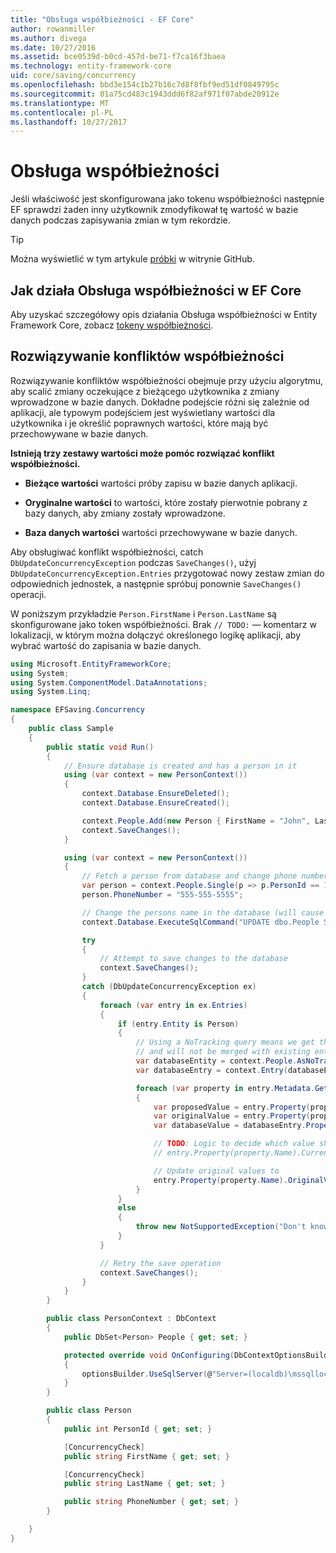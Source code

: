 ```yaml
---
title: "Obsługa współbieżności - EF Core"
author: rowanmiller
ms.author: divega
ms.date: 10/27/2016
ms.assetid: bce0539d-b0cd-457d-be71-f7ca16f3baea
ms.technology: entity-framework-core
uid: core/saving/concurrency
ms.openlocfilehash: bbd3e154c1b27b16c7d8f8fbf9ed51df0849795c
ms.sourcegitcommit: 01a75cd483c1943ddd6f82af971f07abde20912e
ms.translationtype: MT
ms.contentlocale: pl-PL
ms.lasthandoff: 10/27/2017
---
```

# <a name="handling-concurrency"></a>Obsługa współbieżności

Jeśli właściwość jest skonfigurowana jako tokenu współbieżności następnie EF sprawdzi żaden inny użytkownik zmodyfikował tę wartość w bazie danych podczas zapisywania zmian w tym rekordzie.

> [!TIP]  
> Można wyświetlić w tym artykule [próbki](https://github.com/aspnet/EntityFramework.Docs/tree/master/samples/core/Saving/Saving/Concurrency/) w witrynie GitHub.

## <a name="how-concurrency-handling-works-in-ef-core"></a>Jak działa Obsługa współbieżności w EF Core

Aby uzyskać szczegółowy opis działania Obsługa współbieżności w Entity Framework Core, zobacz [tokeny współbieżności](../modeling/concurrency.md).

## <a name="resolving-concurrency-conflicts"></a>Rozwiązywanie konfliktów współbieżności

Rozwiązywanie konfliktów współbieżności obejmuje przy użyciu algorytmu, aby scalić zmiany oczekujące z bieżącego użytkownika z zmiany wprowadzone w bazie danych. Dokładne podejście różni się zależnie od aplikacji, ale typowym podejściem jest wyświetlany wartości dla użytkownika i je określić poprawnych wartości, które mają być przechowywane w bazie danych.

**Istnieją trzy zestawy wartości może pomóc rozwiązać konflikt współbieżności.**

* **Bieżące wartości** wartości próby zapisu w bazie danych aplikacji.

* **Oryginalne wartości** to wartości, które zostały pierwotnie pobrany z bazy danych, aby zmiany zostały wprowadzone.

* **Baza danych wartości** wartości przechowywane w bazie danych.

Aby obsługiwać konflikt współbieżności, catch `DbUpdateConcurrencyException` podczas `SaveChanges()`, użyj `DbUpdateConcurrencyException.Entries` przygotować nowy zestaw zmian do odpowiednich jednostek, a następnie spróbuj ponownie `SaveChanges()` operacji.

W poniższym przykładzie `Person.FirstName` i `Person.LastName` są skonfigurowane jako token współbieżności. Brak `// TODO:` — komentarz w lokalizacji, w którym można dołączyć określonego logikę aplikacji, aby wybrać wartość do zapisania w bazie danych.

<!-- [!code-csharp[Main](samples/core/Saving/Saving/Concurrency/Sample.cs?highlight=53,54)] -->
``` csharp
using Microsoft.EntityFrameworkCore;
using System;
using System.ComponentModel.DataAnnotations;
using System.Linq;

namespace EFSaving.Concurrency
{
    public class Sample
    {
        public static void Run()
        {
            // Ensure database is created and has a person in it
            using (var context = new PersonContext())
            {
                context.Database.EnsureDeleted();
                context.Database.EnsureCreated();

                context.People.Add(new Person { FirstName = "John", LastName = "Doe" });
                context.SaveChanges();
            }

            using (var context = new PersonContext())
            {
                // Fetch a person from database and change phone number
                var person = context.People.Single(p => p.PersonId == 1);
                person.PhoneNumber = "555-555-5555";

                // Change the persons name in the database (will cause a concurrency conflict)
                context.Database.ExecuteSqlCommand("UPDATE dbo.People SET FirstName = 'Jane' WHERE PersonId = 1");

                try
                {
                    // Attempt to save changes to the database
                    context.SaveChanges();
                }
                catch (DbUpdateConcurrencyException ex)
                {
                    foreach (var entry in ex.Entries)
                    {
                        if (entry.Entity is Person)
                        {
                            // Using a NoTracking query means we get the entity but it is not tracked by the context
                            // and will not be merged with existing entities in the context.
                            var databaseEntity = context.People.AsNoTracking().Single(p => p.PersonId == ((Person)entry.Entity).PersonId);
                            var databaseEntry = context.Entry(databaseEntity);

                            foreach (var property in entry.Metadata.GetProperties())
                            {
                                var proposedValue = entry.Property(property.Name).CurrentValue;
                                var originalValue = entry.Property(property.Name).OriginalValue;
                                var databaseValue = databaseEntry.Property(property.Name).CurrentValue;

                                // TODO: Logic to decide which value should be written to database
                                // entry.Property(property.Name).CurrentValue = <value to be saved>;

                                // Update original values to
                                entry.Property(property.Name).OriginalValue = databaseEntry.Property(property.Name).CurrentValue;
                            }
                        }
                        else
                        {
                            throw new NotSupportedException("Don't know how to handle concurrency conflicts for " + entry.Metadata.Name);
                        }
                    }

                    // Retry the save operation
                    context.SaveChanges();
                }
            }
        }

        public class PersonContext : DbContext
        {
            public DbSet<Person> People { get; set; }

            protected override void OnConfiguring(DbContextOptionsBuilder optionsBuilder)
            {
                optionsBuilder.UseSqlServer(@"Server=(localdb)\mssqllocaldb;Database=EFSaving.Concurrency;Trusted_Connection=True;");
            }
        }

        public class Person
        {
            public int PersonId { get; set; }

            [ConcurrencyCheck]
            public string FirstName { get; set; }

            [ConcurrencyCheck]
            public string LastName { get; set; }

            public string PhoneNumber { get; set; }
        }

    }
}
```
